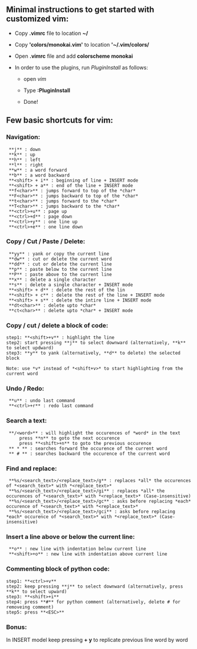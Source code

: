 ## Minimal instructions to get started with customized vim:

- Copy **.vimrc** file to location **~/**

- Copy **'colors/monokai.vim'** to location **'~/.vim/colors/**

- Open **.vimrc** file and add **colorscheme monokai**

- In order to use the plugins, run *PluginInstall* as follows:
	
	- open *vim*
	
	- Type **:PluginInstall** 

	- Done!


## Few basic shortcuts for vim:

### Navigation:

	 **j** : down
	 **k** : up
	 **h** : left
	 **l** : right
	 **w** : a word forward
	 **b** : a word backward
	 **<shift> + i** : beginning of line + INSERT mode
	 **<shift> + a** : end of the line + INSERT mode
	 **f<char>** : jumps forward to top of the *char* 
	 **F<char>** : jumps backward to top of the *char* 
	 **t<char>** : jumps forward to the *char* 
	 **T<char>** : jumps backward to the *char* 
	 **<ctrl>+u** : page up 
	 **<ctrl>+d** : page down
	 **<ctrl>+y** : one line up
	 **<ctrl>+e** : one line down


### Copy / Cut / Paste / Delete:

	 **yy** : yank or copy the current line
	 **dw** : cut or delete the current word
	 **dd** : cut or delete the current line
	 **p** : paste below to the current line
	 **P** : paste above to the current line
	 **x** : delete a single character
	 **s** : delete a single character + INSERT mode
	 **<shift> + d** : delete the rest of the lin
	 **<shift> + c** : delete the rest of the line + INSERT mode
	 **<shift> + s** : delete the intire line + INSERT mode
	 **dt<char>** : delete upto *char*
	 **ct<char>** : delete upto *char* + INSERT mode


### Copy / cut / delete a block of code:

	step1: **<shift>+v** : highlight the line
	step2: start pressing **j** to select downward (alternatively, **k** to select updward)
	step3: **y** to yank (alternatively, **d** to delete) the selected block
	
	Note: use *v* instead of *<shift+v>* to start highlighting from the current word


### Undo / Redo:

	 **u** : undo last command
	 **<ctrl>+r** : redo last command


### Search a text:
	 **/<word>** : will highlight the occurences of *word* in the text
		 press **n** to goto the next occurence
		 press **<shift>+n** to goto the previous occurence
	 ** * ** : searches forward the occurence of the current word	
	 ** # ** : searches backward the occurence of the current word	


### Find and replace:

	 **%s/<search_text>/<replace_text>/g** : replaces *all* the occurences of *<search_text>* with *<replace_text>*
	 **%s/<search_text>/<replace_text>/gi** : replaces *all* the occurences of *<search_text>* with *<replace_text>* (Case-insensitive)
	 **%s/<search_text>/<replace_text>/gc** : asks before replacing *each* occurence of *<search_text>* with *<replace_text>*
	 **%s/<search_text>/<replace_text>/gci** : asks before replacing *each* occurence of *<search_text>* with *<replace_text>* (Case-insensitive)


### Insert a line above or below the current line:

	 **o** : new line with indentation below current line
	 **<shift>+o** : new line with indentation above current line


### Commenting block of python code:
	step1: **<ctrl>+v**
	step2: keep pressing **j** to select downward (alternatively, press **k** to select upward)
	step3: **<shift>+i**
	step4: press **#** for python comment (alternatively, delete # for removeing comment)
	step5: press **<ESC>**	


### Bonus:

In INSERT model keep pressing **<ctrl> + y** to replicate previous line word by word
